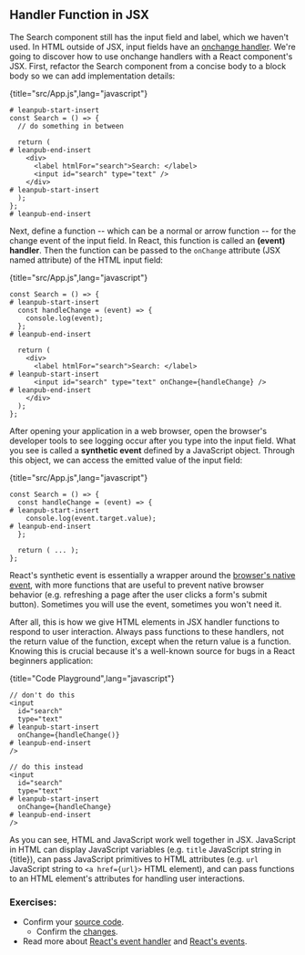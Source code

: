 ## Handler Function in JSX

The Search component still has the input field and label, which we haven't used. In HTML outside of JSX, input fields have an [onchange handler](https://mzl.la/3n9wit4). We're going to discover how to use onchange handlers with a React component's JSX. First, refactor the Search component from a concise body to a block body so we can add implementation details:

{title="src/App.js",lang="javascript"}
~~~~~~~
# leanpub-start-insert
const Search = () => {
  // do something in between

  return (
# leanpub-end-insert
    <div>
      <label htmlFor="search">Search: </label>
      <input id="search" type="text" />
    </div>
# leanpub-start-insert
  );
};
# leanpub-end-insert
~~~~~~~

Next, define a function -- which can be a normal or arrow function -- for the change event of the input field. In React, this function is called an **(event) handler**. Then the function can be passed to the `onChange` attribute (JSX named attribute) of the HTML input field:

{title="src/App.js",lang="javascript"}
~~~~~~~
const Search = () => {
# leanpub-start-insert
  const handleChange = (event) => {
    console.log(event);
  };
# leanpub-end-insert

  return (
    <div>
      <label htmlFor="search">Search: </label>
# leanpub-start-insert
      <input id="search" type="text" onChange={handleChange} />
# leanpub-end-insert
    </div>
  );
};
~~~~~~~

After opening your application in a web browser, open the browser's developer tools to see logging occur after you type into the input field. What you see is called a **synthetic event** defined by a JavaScript object. Through this object, we can access the emitted value of the input field:

{title="src/App.js",lang="javascript"}
~~~~~~~
const Search = () => {
  const handleChange = (event) => {
# leanpub-start-insert
    console.log(event.target.value);
# leanpub-end-insert
  };

  return ( ... );
};
~~~~~~~

React's synthetic event is essentially a wrapper around the [browser's native event](https://mzl.la/30Dk8kt), with more functions that are useful to prevent native browser behavior (e.g. refreshing a page after the user clicks a form's submit button). Sometimes you will use the event, sometimes you won't need it.

After all, this is how we give HTML elements in JSX handler functions to respond to user interaction. Always pass functions to these handlers, not the return value of the function, except when the return value is a function. Knowing this is crucial because it's a well-known source for bugs in a React beginners application:

{title="Code Playground",lang="javascript"}
~~~~~~~
// don't do this
<input
  id="search"
  type="text"
# leanpub-start-insert
  onChange={handleChange()}
# leanpub-end-insert
/>

// do this instead
<input
  id="search"
  type="text"
# leanpub-start-insert
  onChange={handleChange}
# leanpub-end-insert
/>
~~~~~~~

As you can see, HTML and JavaScript work well together in JSX. JavaScript in HTML can display JavaScript variables (e.g. `title` JavaScript string in <span>{title}</span>), can pass JavaScript primitives to HTML attributes (e.g. `url` JavaScript string to `<a href={url}>` HTML element), and can pass functions to an HTML element's attributes for handling user interactions.

### Exercises:

* Confirm your [source code](https://bit.ly/3lY8usB).
  * Confirm the [changes](https://bit.ly/3BYqQzp).
* Read more about [React's event handler](https://www.robinwieruch.de/react-event-handler) and [React's events](https://bit.ly/3jiFdaz).